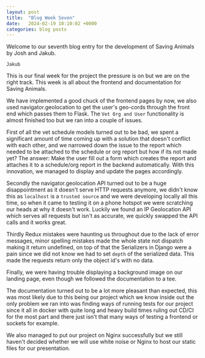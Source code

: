 ```yaml
---
layout: post
title:  "Blog Week Seven"
date:   2024-02-19 10:10:02 +0000
categories: blog posts
---
```

Welcome to our seventh blog entry for the development of Saving Animals by Josh and Jakub.

`Jakub`

This is our final week for the project the pressure is on but we are on the right track. This week is all about the frontend and documentation for Saving Animals.

We have implemented a good chuck of the frontend pages by now, we also used navigator.geolocation to get the user's geo-cords through the front end which passes them to Flask. The `Vet Org and User` functionality is almost finished too but we ran into a couple of issues.

First of all the vet schedule models turned out to be bad, we spent a significant amount of time coming up with a solution that doesn't conflict with each other, and we narrowed down the issue to the report which needed to be attached to the schedule or org report but how if its not made yet? The answer: Make the user fill out a form which creates the report and attaches it to a schedule/org report in the backend automatically. With this innovation, we managed to display and update the pages accordingly.

Secondly the navigator.geolocation API turned out to be a huge disappointment as it doesn't serve HTTP requests anymore, we didn't know this as `localhost` is a `trusted source` and we were developing locally all this time, so when it came to testing it on a phone hotspot we were scratching our heads at why it doesn't work.
Luckily we found an IP Geolocation API which serves all requests but isn't as accurate, we quickly swapped the API calls and it works great.

Thirdly Redux mistakes were haunting us throughout due to the lack of error messages, minor spelling mistakes made the whole state not dispatch making it return undefined, on top of that the Serializers in Django were a pain since we did not know we had to set `depth` of the serialized data. This made the requests return only the object id's with no data.

Finally, we were having trouble displaying a background image on our landing page, even though we followed the documentation to a tee.

The documentation turned out to be a lot more pleasant than expected, this was most likely due to this being our project which we know inside out the only problem we ran into was finding ways of running tests for our project since it all in docker with quite long and heavy build times ruling out CD/CI for the most part and there just isn't that many ways of testing a frontend or sockets for example.

We also managed to put our project on Nginx successfully but we still haven't decided whether we will use white noise or Nginx to host our static files for our presentation.
